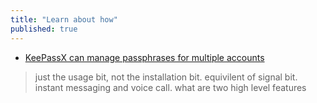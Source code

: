 ```yaml
---
title: "Learn about how"
published: true
---
```

 - [KeePassX can manage passphrases for multiple accounts](en/topics/tool-4-keepassx/0-getting-started/3-learn.md)
> just the usage bit, not the installation bit.
> equivilent of signal bit. instant messaging and voice call. what are two high level features
